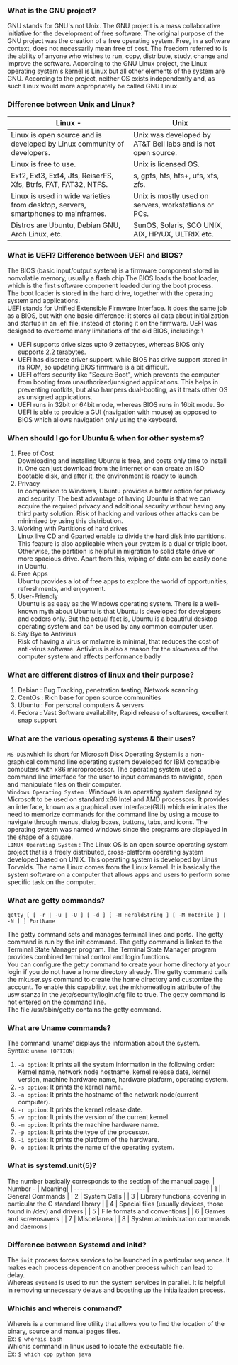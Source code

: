### What is the GNU project?
   GNU stands for GNU's not Unix. The GNU project is a mass collaborative initiative for the development of free software. The original purpose of the GNU project was the creation of a free operating system. Free, in a software context, does not necessarily mean free of cost. The freedom referred to is the ability of anyone who wishes to run, copy, distribute, study, change and improve the software. According to the GNU Linux project, the Linux operating system's kernel is Linux but all other elements of the system are GNU.  According to the project,  neither OS exists independently and, as such Linux would more appropriately be called GNU Linux.
### Difference between Unix and Linux?
| Linux  - | Unix |
|  ------------------------- | --------------------------- |
| Linux is open source and is developed by Linux community of developers. |Unix was developed by AT&T Bell labs and is not open source.|
| Linux is free to use. |Unix is licensed OS.|
| Ext2, Ext3, Ext4, Jfs, ReiserFS, Xfs, Btrfs, FAT, FAT32, NTFS. | s, gpfs, hfs, hfs+, ufs, xfs, zfs.|
| Linux is used in wide varieties from desktop, servers, smartphones to mainframes. | Unix is mostly used on servers, workstations or PCs.|
| Distros are Ubuntu, Debian GNU, Arch Linux, etc.| SunOS, Solaris, SCO UNIX, AIX, HP/UX, ULTRIX etc.|
 
 ### What is UEFI? Difference between UEFI and BIOS?
 The BIOS (basic input/output system) is a firmware component stored in nonvolatile memory, usually a flash chip.The BIOS loads the boot loader, which is the first software component loaded during the boot process. \
 The boot loader is stored in the hard drive, together with the operating system and applications. \
 UEFI stands for Unified Extensible Firmware Interface. It does the same job as a BIOS, but with one basic difference: it stores all data about initialization and startup in an .efi file, instead of storing it on the firmware.
 UEFI was designed to overcome many limitations of the old BIOS, including: \
 * UEFI supports drive sizes upto 9 zettabytes, whereas BIOS only supports 2.2 terabytes.
 * UEFI has discrete driver support, while BIOS has drive support stored in its ROM, so updating BIOS firmware is a bit difficult.
 * UEFI offers security like "Secure Boot", which prevents the computer from booting from unauthorized/unsigned applications. This helps in preventing rootkits, but also hampers dual-booting, as it treats other OS as unsigned applications.
 * UEFI runs in 32bit or 64bit mode, whereas BIOS runs in 16bit mode. So UEFI  is able to provide a GUI (navigation with mouse) as opposed to BIOS which allows navigation only using the keyboard.
 
 ### When should I go for Ubuntu & when for other systems?
1. Free of Cost \
Downloading and installing Ubuntu is free, and costs only time to install it. One can just download from the internet or can create an ISO bootable disk, and after it, the environment is ready to launch.
2. Privacy \
In comparison to Windows, Ubuntu provides a better option for privacy and security. The best advantage of having Ubuntu is that we can acquire the required privacy and additional security without having any third party solution. Risk of hacking and various other attacks can be minimized by using this distribution.
3. Working with Partitions of hard drives \
Linux live CD and Gparted enable to divide the hard disk into partitions. This feature is also applicable when your system is a dual or triple boot. Otherwise, the partition is helpful in migration to solid state drive or more spacious drive. Apart from this, wiping of data can be easily done in Ubuntu.
4. Free Apps \
Ubuntu provides a lot of free apps to explore the world of opportunities, refreshments, and enjoyment. 
5. User-Friendly \
Ubuntu is as easy as the Windows operating system. There is a well-known myth about Ubuntu is that Ubuntu is developed for developers and coders only. But the actual fact is, Ubuntu is a beautiful desktop operating system and can be used by any common computer user.
6. Say Bye to Antivirus \
Risk of having a virus or malware is minimal, that reduces the cost of anti-virus software. Antivirus is also a reason for the slowness of the computer system and affects performance badly

### What are different distros of linux and their purpose?
1. Debian : Bug Tracking, penetration testing, Network scanning
2. CentOs : Rich base for open source communities
3. Ubuntu : For personal computers & servers
4. Fedora : Vast Software availability, Rapid release of softwares, excellent snap support

### What are the various operating systems & their uses?
`MS-DOS`:which is short for Microsoft Disk Operating System is a non-graphical command line operating system developed for IBM compatible computers with x86 microprocessor. The operating system used a command line interface for the user to input commands to navigate, open and manipulate files on their computer. \
`Windows Operating System` : Windows is an operating system designed by Microsoft to be used on standard x86 Intel and AMD processors. It provides an interface, known as a graphical user interface(GUI) which eliminates the need to memorize commands for the command line by using a mouse to navigate through menus, dialog boxes, buttons, tabs, and icons. The operating system was named windows since the programs are displayed in the shape of a square. \
`LINUX Operating System` : The Linux OS is an open source operating system project that is a freely distributed, cross-platform operating system developed based on UNIX. This operating system is developed by Linus Torvalds. The name Linux comes from the Linux kernel. It is basically the system software on a computer that allows apps and users to perform some specific task on the computer. 

### What are getty commands?
`getty [ [ -r | -u | -U ] [ -d ] [ -H HeraldString ] [ -M motdFile ] [ -N ] ] PortName`

The getty command sets and manages terminal lines and ports. The getty command is run by the init command. The getty command is linked to the Terminal State Manager program. The Terminal State Manager program provides combined terminal control and login functions. \
You can configure the getty command to create your home directory at your login if you do not have a home directory already. The getty command calls the mkuser.sys command to create the home directory and customize the account. To enable this capability, set the mkhomeatlogin attribute of the usw stanza in the /etc/security/login.cfg file to true. The getty command is not entered on the command line. \
The file /usr/sbin/getty contains the getty command.

### What are Uname commands?
The command ‘uname‘ displays the information about the system. \
Syntax: `uname [OPTION]`
1. `-a option`: It prints all the system information in the following order: Kernel name, network node hostname, kernel release date, kernel version, machine hardware name, hardware platform, operating system.
2. `-s option`: It prints the kernel name.
3. `-n option`: It prints the hostname of the network node(current computer).
4. `-r option`: It prints the kernel release date.
5. `-v option`: It prints the version of the current kernel.
6. `-m option`: It prints the machine hardware name.
7. `-p option`: It prints the type of the processor.
8. `-i option`: It prints the platform of the hardware.
9. `-o option`: It prints the name of the operating system.

### What is systemd.unit(5)?
The number basically corresponds to the section of the manual page. 
| Number - | Meaning|
|  -------------------------  | ------------------- |
| 1 | General Commands |
| 2 | System Calls |
| 3 | Library functions, covering in particular the C standard library |
| 4 | Special files (usually devices, those found in /dev) and drivers |
| 5 | File formats and conventions |
| 6 | Games and screensavers |
| 7 | Miscellanea |
| 8 | System administration commands and daemons |


### Difference between Systemd and initd?
The `init` process forces services to be launched in a particular sequence. It makes each process dependent on another process which can lead to delay. \
Whereas `systemd` is used to run the system services in parallel. It is helpful in removing unnecessary delays and boosting up the initialization process.

### Whichis and whereis command?
Whereis is a command line utility that allows you to find the location of the binary, source and manual pages files. \
         Ex: `$ whereis bash` \
Whichis command in linux used to locate the executable file. \
        Ex: `$ which cpp python java`



















